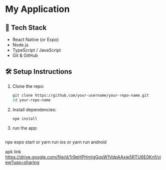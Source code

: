 # My Application

## 🚀 Tech Stack

- React Native (or Expo)
- Node.js
- TypeScript / JavaScript
- Git & GitHub

## 🛠️ Setup Instructions

1. Clone the repo:

   ```bash
   git clone https://github.com/your-username/your-repo-name.git
   cd your-repo-name

2. Install dependencies:

   ```bash
   npm install

3. run the app:

   ```bash
 npx expo start  or yarn run ios or yarn run android


 apk link 
 https://drive.google.com/file/d/1r9eHPHmlgGqsW1VdpAAxie5RTU6E0Knf/view?usp=sharing
